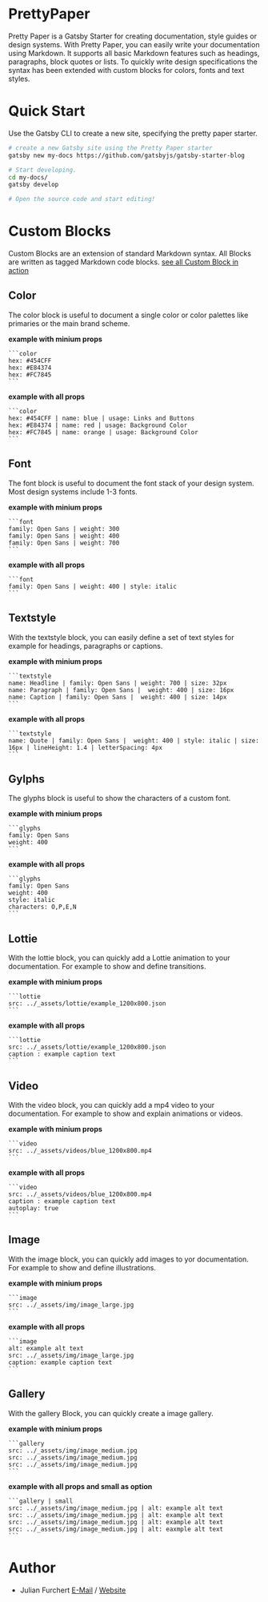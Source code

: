 # PrettyPaper
Pretty Paper is a Gatsby Starter for creating documentation, style guides or design systems. With Pretty Paper, you can easily write your documentation using Markdown. It supports all basic Markdown features such as headings, paragraphs, block quotes or lists.  To quickly write design specifications the syntax has been extended with custom blocks for colors, fonts and text styles.

# Quick Start
Use the Gatsby CLI to create a new site, specifying the pretty paper starter.

```sh
# create a new Gatsby site using the Pretty Paper starter
gatsby new my-docs https://github.com/gatsbyjs/gatsby-starter-blog

# Start developing.
cd my-docs/
gatsby develop

# Open the source code and start editing!
```

# Custom Blocks
Custom Blocks are an extension of standard Markdown syntax. All Blocks are written as tagged Markdown code blocks. [see all Custom Block in action](https://prettypaper.netlify.com/Blocks/colors/)

## Color
The color block is useful to document a single color or color palettes like primaries or the main brand scheme.

**example with minium props**

````
```color
hex: #454CFF
hex: #E84374
hex: #FC7845
```
````

**example with all props**

````
```color
hex: #454CFF | name: blue | usage: Links and Buttons
hex: #E84374 | name: red | usage: Background Color
hex: #FC7845 | name: orange | usage: Background Color
```
````

## Font
The font block is useful to document the font stack of your design system. Most design systems include 1-3 fonts.

**example with minium props**

````
```font
family: Open Sans | weight: 300
family: Open Sans | weight: 400
family: Open Sans | weight: 700
```
````

**example with all props**

````
```font
family: Open Sans | weight: 400 | style: italic
```
````

## Textstyle
With the textstyle block, you can easily define a set of text styles for example for headings, paragraphs or captions.

**example with minium props**
````
```textstyle
name: Headline | family: Open Sans | weight: 700 | size: 32px
name: Paragraph | family: Open Sans |  weight: 400 | size: 16px
name: Caption | family: Open Sans |  weight: 400 | size: 14px
```
````

**example with all props**

````
```textstyle
name: Quote | family: Open Sans |  weight: 400 | style: italic | size: 16px | lineHeight: 1.4 | letterSpacing: 4px
```
````

## Gylphs
The glyphs block is useful to show the characters of a custom font.

**example with minium props**

````
```glyphs
family: Open Sans
weight: 400
```
````

**example with all props**
````
```glyphs
family: Open Sans
weight: 400
style: italic
characters: O,P,E,N
```
````

## Lottie
With the lottie block, you can quickly add a Lottie animation to your documentation. For example to show and define transitions.

**example with minium props**
````
```lottie
src: ../_assets/lottie/example_1200x800.json
```
````

**example with all props**

````
```lottie
src: ../_assets/lottie/example_1200x800.json
caption : example caption text
```
````

## Video
With the video block, you can quickly add a mp4 video to your documentation. For example to show and explain animations or videos.

**example with minium props**
````
```video
src: ../_assets/videos/blue_1200x800.mp4
```
````

**example with all props**
````
```video
src: ../_assets/videos/blue_1200x800.mp4
caption : example caption text
autoplay: true
```
````

## Image
With the image block, you can quickly add images to yor documentation. For example to show and define illustrations.

**example with minium props**

````
```image
src: ../_assets/img/image_large.jpg
```
````

**example with all props**

````
```image
alt: example alt text
src: ../_assets/img/image_large.jpg
caption: example caption text
```
````

## Gallery
With the gallery Block, you can quickly create a image gallery.

**example with minium props**

````
```gallery
src: ../_assets/img/image_medium.jpg
src: ../_assets/img/image_medium.jpg
src: ../_assets/img/image_medium.jpg
```
````

**example with all props and small as option**

````
```gallery | small
src: ../_assets/img/image_medium.jpg | alt: example alt text
src: ../_assets/img/image_medium.jpg | alt: example alt text
src: ../_assets/img/image_medium.jpg | alt: example alt text
src: ../_assets/img/image_medium.jpg | alt: eaxmple alt text
```
````

# Author
* Julian Furchert [E-Mail](https://twitter.com/fschultz_) / [Website](https://stinkstudios.com)

